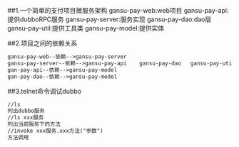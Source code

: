 ##1.一个简单的支付项目微服务架构
    gansu-pay-web:web项目
    gansu-pay-api:提供dubboRPC服务
    gansu-pay-server:服务实现
    gansu-pay-dao:dao层
    gansu-pay-util:提供工具类
    gansu-pay-model:提供实体
    
##2.项目之间的依赖关系
```markdown
gansu-pay-web--依赖-->gansu-pay-server
gansu-pay-server--依赖-->gansu-pay-api    gansu-pay-dao   gansu-pay-util
gan-pay-api--依赖-->gansu-pay-model
gan-pay-dao--依赖-->gansu-pay-model 
```
##3.telnet命令调试dubbo
```markdown
//ls
列出dubbo服务
//ls xxx服务
列出当前服务下的方法
//invoke xxx服务.xxx方法("参数")
方法调用
```
